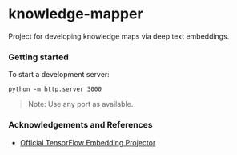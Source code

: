 # knowledge-mapper
Project  for developing knowledge maps via deep text embeddings.

### Getting started
To start a development server:
```
python -m http.server 3000
```
> Note: Use any port as available.

### Acknowledgements and References
- [Official TensorFlow Embedding Projector](https://github.com/tensorflow/embedding-projector-standalone)